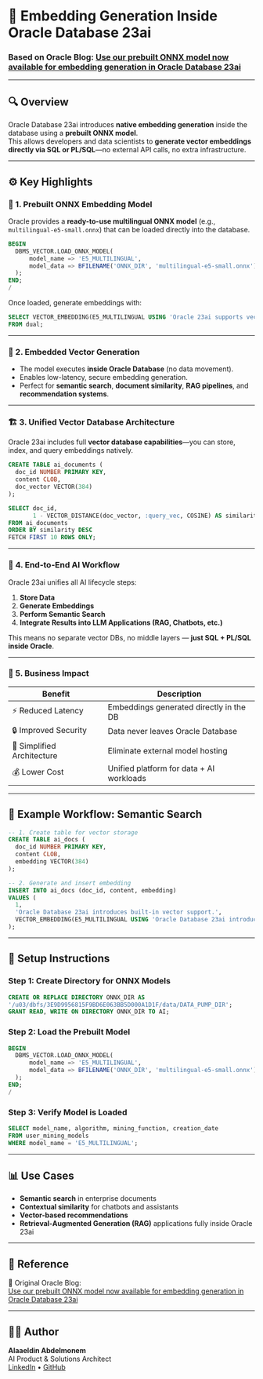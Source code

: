 # 🧠 Embedding Generation Inside Oracle Database 23ai  
### Based on Oracle Blog: [Use our prebuilt ONNX model now available for embedding generation in Oracle Database 23ai](https://blogs.oracle.com/machinelearning/post/use-our-prebuilt-onnx-model-now-available-for-embedding-generation-in-oracle-database-23ai)

---

## 🔍 Overview
Oracle Database 23ai introduces **native embedding generation** inside the database using a **prebuilt ONNX model**.  
This allows developers and data scientists to **generate vector embeddings directly via SQL or PL/SQL**—no external API calls, no extra infrastructure.

---

## ⚙️ Key Highlights

### 🧩 1. Prebuilt ONNX Embedding Model
Oracle provides a **ready-to-use multilingual ONNX model** (e.g., `multilingual-e5-small.onnx`) that can be loaded directly into the database.

```sql
BEGIN
  DBMS_VECTOR.LOAD_ONNX_MODEL(
      model_name => 'E5_MULTILINGUAL',
      model_data => BFILENAME('ONNX_DIR', 'multilingual-e5-small.onnx')
  );
END;
/
```

Once loaded, generate embeddings with:

```sql
SELECT VECTOR_EMBEDDING(E5_MULTILINGUAL USING 'Oracle 23ai supports vector search' AS data) AS embedding
FROM dual;
```

---

### 🧠 2. Embedded Vector Generation
- The model executes **inside Oracle Database** (no data movement).
- Enables low-latency, secure embedding generation.
- Perfect for **semantic search**, **document similarity**, **RAG pipelines**, and **recommendation systems**.

---

### 🏗️ 3. Unified Vector Database Architecture
Oracle 23ai includes full **vector database capabilities**—you can store, index, and query embeddings natively.

```sql
CREATE TABLE ai_documents (
  doc_id NUMBER PRIMARY KEY,
  content CLOB,
  doc_vector VECTOR(384)
);

SELECT doc_id,
       1 - VECTOR_DISTANCE(doc_vector, :query_vec, COSINE) AS similarity
FROM ai_documents
ORDER BY similarity DESC
FETCH FIRST 10 ROWS ONLY;
```

---

### 🔄 4. End-to-End AI Workflow
Oracle 23ai unifies all AI lifecycle steps:
1. **Store Data**
2. **Generate Embeddings**
3. **Perform Semantic Search**
4. **Integrate Results into LLM Applications (RAG, Chatbots, etc.)**

This means no separate vector DBs, no middle layers — **just SQL + PL/SQL inside Oracle**.

---

### 💼 5. Business Impact
| Benefit | Description |
|----------|--------------|
| ⚡ Reduced Latency | Embeddings generated directly in the DB |
| 🔒 Improved Security | Data never leaves Oracle Database |
| 🧩 Simplified Architecture | Eliminate external model hosting |
| 💰 Lower Cost | Unified platform for data + AI workloads |

---

## 🧩 Example Workflow: Semantic Search

```sql
-- 1. Create table for vector storage
CREATE TABLE ai_docs (
  doc_id NUMBER PRIMARY KEY,
  content CLOB,
  embedding VECTOR(384)
);

-- 2. Generate and insert embedding
INSERT INTO ai_docs (doc_id, content, embedding)
VALUES (
  1,
  'Oracle Database 23ai introduces built-in vector support.',
  VECTOR_EMBEDDING(E5_MULTILINGUAL USING 'Oracle Database 23ai introduces built-in vector support.' AS data)
);
```

---

## 🧰 Setup Instructions

### Step 1: Create Directory for ONNX Models
```sql
CREATE OR REPLACE DIRECTORY ONNX_DIR AS 
'/u03/dbfs/3E9D9956815F9BD6E063BB5D000A1D1F/data/DATA_PUMP_DIR';
GRANT READ, WRITE ON DIRECTORY ONNX_DIR TO AI;
```

### Step 2: Load the Prebuilt Model
```sql
BEGIN
  DBMS_VECTOR.LOAD_ONNX_MODEL(
      model_name => 'E5_MULTILINGUAL',
      model_data => BFILENAME('ONNX_DIR', 'multilingual-e5-small.onnx')
  );
END;
/
```

### Step 3: Verify Model is Loaded
```sql
SELECT model_name, algorithm, mining_function, creation_date
FROM user_mining_models
WHERE model_name = 'E5_MULTILINGUAL';
```

---

## 📊 Use Cases
- **Semantic search** in enterprise documents  
- **Contextual similarity** for chatbots and assistants  
- **Vector-based recommendations**  
- **Retrieval-Augmented Generation (RAG)** applications fully inside Oracle 23ai  

---

## 🧾 Reference
📖 Original Oracle Blog:  
[Use our prebuilt ONNX model now available for embedding generation in Oracle Database 23ai](https://blogs.oracle.com/machinelearning/post/use-our-prebuilt-onnx-model-now-available-for-embedding-generation-in-oracle-database-23ai)

---

## 🧑‍💻 Author
**Alaaeldin Abdelmonem**  
AI Product & Solutions Architect  
[LinkedIn](https://www.linkedin.com/in/alaa-eldin/) • [GitHub](https://github.com/alaaeldin-abdelmonem)
